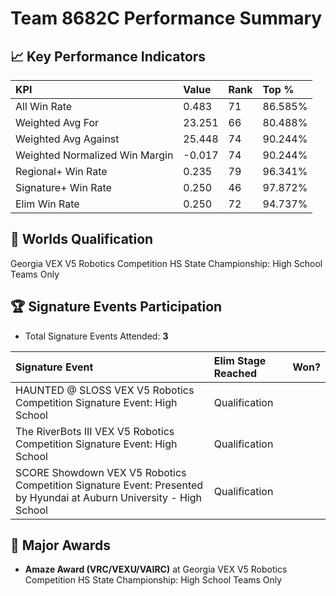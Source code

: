 # Team 8682C Performance Summary

## 📈 Key Performance Indicators
| KPI | Value | Rank | Top % |
|:---|:---|:---|:---|
| All Win Rate | 0.483 | 71 | 86.585% |
| Weighted Avg For | 23.251 | 66 | 80.488% |
| Weighted Avg Against | 25.448 | 74 | 90.244% |
| Weighted Normalized Win Margin | -0.017 | 74 | 90.244% |
| Regional+ Win Rate | 0.235 | 79 | 96.341% |
| Signature+ Win Rate | 0.250 | 46 | 97.872% |
| Elim Win Rate | 0.250 | 72 | 94.737% |


## 🎯 Worlds Qualification
Georgia VEX V5 Robotics Competition HS State Championship: High School Teams Only

## 🏆 Signature Events Participation
- Total Signature Events Attended: **3**

| Signature Event | Elim Stage Reached | Won? |
|:----------------|:-------------------|:----|
| HAUNTED @ SLOSS VEX V5 Robotics Competition Signature Event: High School | Qualification |  |
| The RiverBots III VEX V5 Robotics Competition Signature Event: High School | Qualification |  |
| SCORE Showdown VEX V5 Robotics Competition Signature Event: Presented by Hyundai at Auburn University - High School | Qualification |  |


## 🥇 Major Awards
- **Amaze Award (VRC/VEXU/VAIRC)** at Georgia VEX V5 Robotics Competition HS State Championship: High School Teams Only

